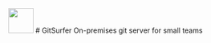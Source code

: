 <img src="https://mma.prnewswire.com/media/1513369/Educative_Logo.jpg"  width="50" height="50">
# GitSurfer
On-premises git server for small teams
